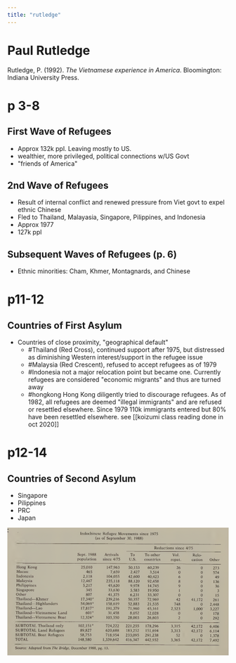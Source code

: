 ```yaml
---
title: "rutledge"
---
```

# Paul Rutledge

Rutledge, P. (1992). _The Vietnamese experience in America_. Bloomington: Indiana University Press.

# p 3-8
## First Wave of Refugees
- Approx 132k ppl. Leaving mostly to US. 
- wealthier, more privileged, political connections w/US Govt
- "friends of America"

## 2nd Wave of Refugees
- Result of internal conflict and renewed pressure from Viet govt to expel ethnic Chinese
- Fled to Thailand, Malayasia, Singapore, Pilippines, and Indonesia
- Approx 1977
- 127k ppl

## Subsequent Waves of Refugees (p. 6)
- Ethnic minorities: Cham, Khmer, Montagnards, and Chinese

# p11-12
## Countries of First Asylum
- Countries of close proximity, "geographical default"
	- #Thailand (Red Cross), continued support after 1975, but distressed as diminishing Western interest/support in the refugee issue
	- #Malaysia  (Red Crescent), refused to accept refugees as of 1979
	- #Indonesia not a major relocation point but became one. Currently refugees are considered "economic migrants" and thus are turned away
	- #hongkong Hong Kong diligently tried to discourage refugees. As of 1982, all refugees are deemed "illegal immigrants" and are refused or resettled elsewhere. Since 1979 110k immigrants entered but 80% have been resettled elsewhere. see [[koizumi class reading done in oct 2020]]

# p12-14
## Countries of Second Asylum
- Singapore
- Pilippines
- PRC
- Japan

![rutledge-indochinese.refugee.movements.1975.png](/Attachments/rutledge-indochinese.refugee.movements.1975.png)